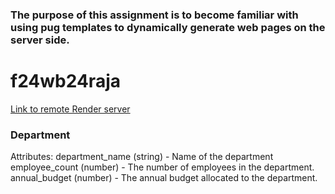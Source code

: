 ### The purpose of this assignment is to become familiar with using pug templates to dynamically generate web pages on the server side.

# f24wb24raja

[Link to remote Render server](https://s24wb24raja.onrender.com)

### Department

Attributes:
 department_name (string) - Name of the department <br>
 employee_count (number) - The number of employees in the department. <br>
 annual_budget (number) - The annual budget allocated to the department.